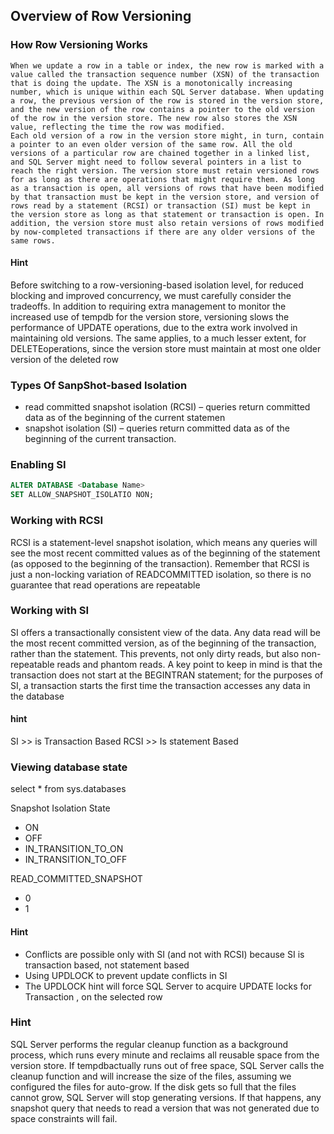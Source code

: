 ## Overview of Row Versioning
### How Row Versioning Works
    When we update a row in a table or index, the new row is marked with a value called the transaction sequence number (XSN) of the transaction that is doing the update. The XSN is a monotonically increasing number, which is unique within each SQL Server database. When updating a row, the previous version of the row is stored in the version store, and the new version of the row contains a pointer to the old version of the row in the version store. The new row also stores the XSN value, reflecting the time the row was modified.
    Each old version of a row in the version store might, in turn, contain a pointer to an even older version of the same row. All the old versions of a particular row are chained together in a linked list, and SQL Server might need to follow several pointers in a list to reach the right version. The version store must retain versioned rows for as long as there are operations that might require them. As long as a transaction is open, all versions of rows that have been modified by that transaction must be kept in the version store, and version of rows read by a statement (RCSI) or transaction (SI) must be kept in the version store as long as that statement or transaction is open. In addition, the version store must also retain versions of rows modified by now-completed transactions if there are any older versions of the same rows.

#### Hint
>
Before switching to a row-versioning-based isolation level, for reduced blocking and improved concurrency, we must carefully consider the tradeoffs. In addition to requiring extra management to monitor the increased use of tempdb for the version store, versioning slows the performance of UPDATE operations, due to the extra work involved in maintaining old versions. The same applies, to a much lesser extent, for DELETEoperations, since the version store must maintain at most one older version of the deleted row
>

### Types Of SanpShot-based Isolation
* read committed snapshot isolation (RCSI) – queries return committed data as of the beginning of the  current statemen
* snapshot isolation (SI) – queries return committed data as of the beginning of the current transaction.

### Enabling SI
``` sql
ALTER DATABASE <Database Name>
SET ALLOW_SNAPSHOT_ISOLATIO NON;
```

### Working with RCSI
RCSI is a statement-level snapshot isolation, which means any queries will see the most recent committed values as of the beginning of the statement (as opposed to the beginning of the transaction). Remember that RCSI is just a non-locking variation of READCOMMITTED isolation, so there is no guarantee that read operations are repeatable

### Working with SI
SI offers a transactionally consistent view of the data. Any data read will be the most recent committed version, as of the beginning of the transaction, rather than the statement. This prevents, not only dirty reads, but also non-repeatable reads and phantom reads. A key point to keep in mind is that the transaction does not start at the BEGINTRAN statement; for the purposes of SI, a transaction starts the first time the transaction accesses any data in the database

#### hint
SI >> is Transaction Based
RCSI >> Is statement Based

### Viewing database state
select * from sys.databases

Snapshot Isolation State
 * ON
 * OFF
 * IN_TRANSITION_TO_ON
 * IN_TRANSITION_TO_OFF

 READ_COMMITTED_SNAPSHOT 
  * 0
  * 1

  #### Hint
  * Conflicts are possible only with SI (and not with RCSI) because SI is transaction based, not statement based
  * Using UPDLOCK to prevent update conflicts in SI
  * The UPDLOCK hint will force SQL Server to acquire UPDATE locks for Transaction , on the selected row

  ### Hint 
  SQL Server performs the regular cleanup function as a background process, which runs every minute and reclaims all reusable space from the version store. If tempdbactually runs out of free space, SQL Server calls the cleanup function and will increase the size of the files, assuming we configured the files for auto-grow. If the disk gets so full that the files cannot grow, SQL Server will stop generating versions. If that happens, any snapshot query that needs to read a version that was not generated due to space constraints will fail.
